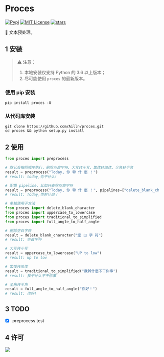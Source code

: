 # Proces

[![Pypi](https://img.shields.io/pypi/v/proces.svg)](https://pypi.org/project/proces/)
[![MIT License](https://img.shields.io/badge/license-MIT-green.svg)](https://github.com/Ailln/proces/blob/master/LICENSE)
[![stars](https://img.shields.io/github/stars/Ailln/proces.svg)](https://github.com/Ailln/proces/stargazers)

🐨 文本预处理。

## 1 安装

> ⚠️ 注意：
> 1. 本地安装仅支持 Python 的 3.6 以上版本；
> 2. 尽可能使用 `proces` 的最新版本。

### 使用 pip 安装

```shell
pip install proces -U
```

### 从代码库安装

```shell
git clone https://github.com/Ailln/proces.git
cd proces && python setup.py install
```

## 2 使用

```python
from proces import preprocess

# 默认会按照顺序执行，删除空白字符、大写转小写、繁体转简体、全角转半角
result = preprocess("Today, 你 幹 什 麼 ！")
# result: today,你干什么!

# 配置 pipeline，比如只去除空白字符
result = preprocess("Today, 你 幹 什 麼 ！", pipelines=["delete_blank_character"])
# result: Today,你幹什麼！

# 单独使用子方法
from proces import delete_blank_character
from proces import uppercase_to_lowercase
from proces import traditional_to_simplified
from proces import full_angle_to_half_angle

# 删除空白字符
result = delete_blank_character("空 白 字 符")
# result: 空白字符

# 大写转小写
result = uppercase_to_lowercase("UP to low")
# result: up to low

# 繁体转简体
result = traditional_to_simplified("我幹什麼不干你事")
# result: 我干什么不干你事

# 全角转半角
result = full_angle_to_half_angle("你好！")
# result: 你好!
```

## 3 TODO

- [x] preprocess test

## 4 许可

[![](https://award.dovolopor.com?lt=License&rt=MIT&rbc=green)](./LICENSE)
